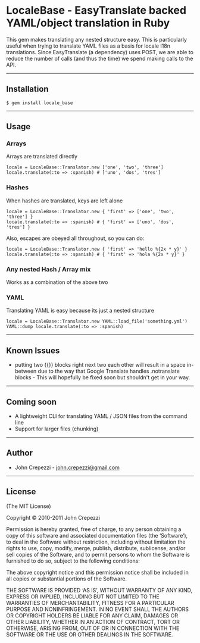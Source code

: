 # LocaleBase - EasyTranslate backed YAML/object translation in Ruby

This gem makes translating any nested structure easy.  This is particularly useful when trying to translate YAML files as a basis for locale I18n translations.
Since EasyTranslate (a dependency) uses POST, we are able to reduce the number of calls (and thus the time) we spend making calls to the API.

---

## Installation

    $ gem install locale_base

---

## Usage

### Arrays

Arrays are translated directly

    locale = LocaleBase::Translator.new ['one', 'two', 'three']
    locale.translate(:to => :spanish) # ['uno', 'dos', 'tres']

### Hashes

When hashes are translated, keys are left alone

    locale = LocaleBase::Translator.new { 'first' => ['one', 'two', 'three'] }
    locale.translate(:to => :spanish) # { 'first' => ['uno', 'dos', 'tres'] }

Also, escapes are obeyed all throughout, so you can do:

    locale = LocaleBase::Translator.new { 'first' => 'hello %{2x * y}' }
    locale.translate(:to => :spanish) # { 'first' => 'hola %{2x * y}' }

### Any nested Hash / Array mix

Works as a combination of the above two

### YAML

Translating YAML is easy because its just a nested structure

    locale = LocaleBase::Translator.new YAML::load_file('something.yml')
    YAML::dump locale.translate(:to => :spanish)

---

## Known Issues

* putting two {{}} blocks right next two each other will result in a space in-between due to the way that Google Translate handles .notranslate blocks - This will hopefully be fixed soon but shouldn't get in your way.

---

## Coming soon

* A lightweight CLI for translating YAML / JSON files from the command line
* Support for larger files (chunking)

--- 

## Author

* John Crepezzi - john.crepezzi@gmail.com

---

## License

(The MIT License)

Copyright © 2010-2011 John Crepezzi

Permission is hereby granted, free of charge, to any person obtaining a copy of this software and associated documentation files (the ‘Software’), to deal in the Software without restriction, including without limitation the rights to use, copy, modify, merge, publish, distribute, sublicense, and/or sell copies of the Software, and to permit persons to whom the Software is furnished to do so, subject to the following conditions:

The above copyright notice and this permission notice shall be included in all copies or substantial portions of the Software.

THE SOFTWARE IS PROVIDED ‘AS IS’, WITHOUT WARRANTY OF ANY KIND, EXPRESS OR IMPLIED, INCLUDING BUT NOT LIMITED TO THE WARRANTIES OF MERCHANTABILITY, FITNESS FOR A PARTICULAR PURPOSE AND NONINFRINGEMENT. IN NO EVENT SHALL THE AUTHORS OR COPYRIGHT HOLDERS BE LIABLE FOR ANY CLAIM, DAMAGES OR OTHER LIABILITY, WHETHER IN AN ACTION OF CONTRACT, TORT OR OTHERWISE, ARISING FROM, OUT OF OR IN CONNECTION WITH THE SOFTWARE OR THE USE OR OTHER DEALINGS IN THE SOFTWARE.
